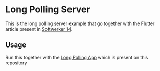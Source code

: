 # Long Polling Server

This is the long polling server example that go together with the Flutter article present in [Softwerker 14]().


## Usage

Run this together with the [Long Polling App](/long_polling_app) which is present on this repository
